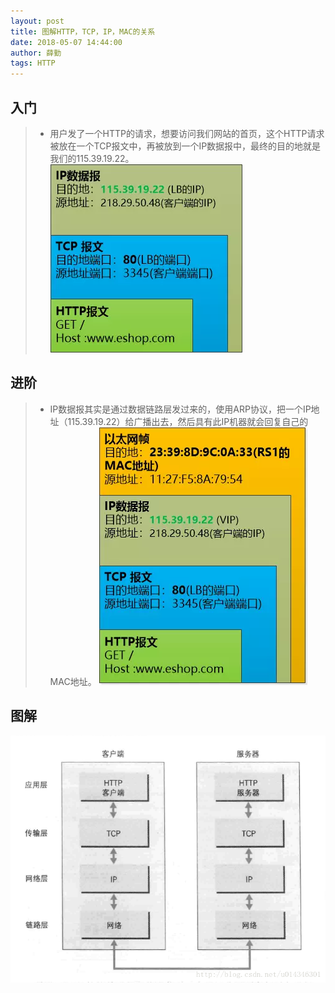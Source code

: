 ```yaml
---
layout: post
title: 图解HTTP，TCP，IP，MAC的关系
date: 2018-05-07 14:44:00
author: 薛勤
tags: HTTP
---
```

## 入门

>*  用户发了一个HTTP的请求，想要访问我们网站的首页，这个HTTP请求被放在一个TCP报文中，再被放到一个IP数据报中，最终的目的地就是我们的115.39.19.22。 ![](./20180507图解HTTPTCPIPMAC的关系/1136672-20190623140056541-754095551.png)

## 进阶

>*  IP数据报其实是通过数据链路层发过来的，使用ARP协议，把一个IP地址（115.39.19.22）给广播出去，然后具有此IP机器就会回复自己的MAC地址。 ![](./20180507图解HTTPTCPIPMAC的关系/1136672-20190623140108939-1068943248.png)

## 图解


![](./20180507图解HTTPTCPIPMAC的关系/1136672-20190623140124684-759993153.png)


